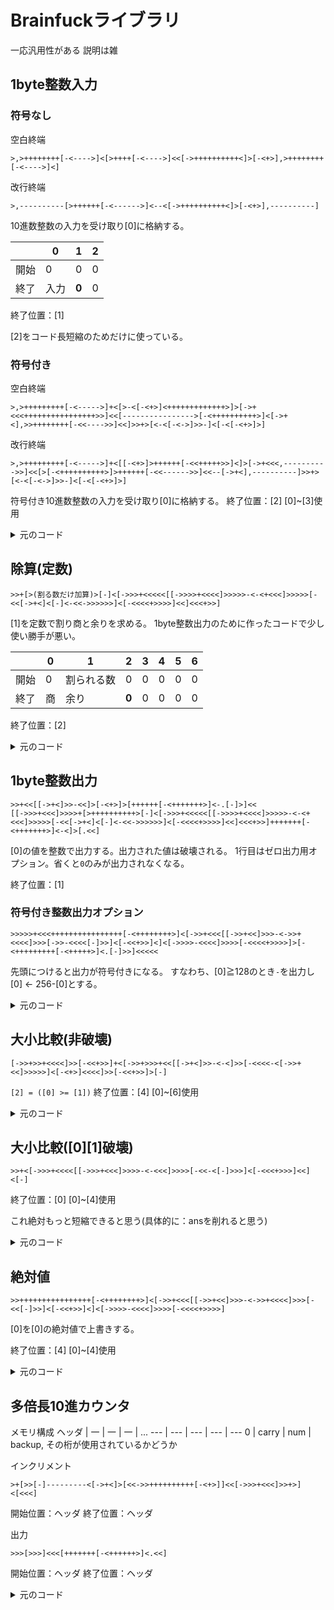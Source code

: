 # Brainfuckライブラリ

一応汎用性がある
説明は雑

## 1byte整数入力
### 符号なし
空白終端
```Brainfuck
>,>++++++++[-<---->]<[>++++[-<---->]<<[->++++++++++<]>[-<+>],>++++++++[-<---->]<]
```
改行終端
```Brainfuck
>,----------[>++++++[-<------>]<--<[->++++++++++<]>[-<+>],----------]
```

10進数整数の入力を受け取り[0]に格納する。

||0|1|2|
|-|-|-|-|
|開始|0|0|0|
|終了|入力|<b>0</b>|0|
終了位置：[1]

[2]をコード長短縮のためだけに使っている。

### 符号付き
空白終端
```Brainfuck
>,>+++++++++[-<----->]+<[>-<[-<+>]<+++++++++++++>]>[->+<<<++++++++++++++++>>]<<[---------------->[-<++++++++++>]<[->+<],>>++++++++[-<<---->>]<<]>>+>[<-<[-<->]>>-]<[-<[-<+>]>]
```

改行終端
```Brainfuck
>,>+++++++++[-<----->]+<[[-<+>]>++++++[-<<+++++>>]<]>[->+<<<,---------->>]<<[>[-<++++++++++>]>++++++[-<<------>>]<<--[->+<],----------]>>+>[<-<[-<->]>>-]<[-<[-<+>]>]
```
符号付き10進数整数の入力を受け取り[0]に格納する。
終了位置：[2]
[0]~[3]使用

<details>
<summary>元のコード</summary>

```
in ,
in - 45
in_else +
in [
  # 負数でないとき
  in_else -
  in inc po
  po + (45 - 終端記号)
] in_else [
  # 負数のとき
  sign +
  in_else -
  { po + (48 - 終端記号) }
  あるいは、
  { po ,
    po - (終端記号) }
]
po [
  po - (48 - 終端記号)
  num inc*10 po
  po inc num
  po ,
  po - (終端記号)
]
sign_else +
sign [
  sign -
  sign_else -
  num dec ans
] sign_else [
  sign_else -
  num inc ans
]
```
| 0 | 1 | 2 | 3 |
| --- | --- | --- | --- |
| po | in | in_else | sign |
| ans | num | sign_else | |

符号付き、空白(32)終端
```Brainfuck
> ,
----- ----- -----
----- ----- -----
----- ----- -----
> +
< [
  > - <
  [- < + >]
  < +++++ +++++ +++ >
] > [
  -
  > + <
  << +++++ +++++ +++++ + >>
]

<< [
  ----- ----- ----- -
  > [- < +++++ +++++ >] <
  [- > + <]
  ,
  ----- ----- -----
  ----- ----- -----
  --
]
>> +
> [
  < - >
  << [- < - >] >>
  -
] < [
  -
  < [- < + >] >
]

```
</details>

## 除算(定数)
```Brainfuck
>>+[>(割る数だけ加算)>[-]<[->>>+<<<<<[[->>>>+<<<<]>>>>>-<-<+<<<]>>>>>[-<<[->+<]<[-]<-<<->>>>>>]<[-<<<<+>>>>]<<]<<<+>>]
```

[1]を定数で割り商と余りを求める。
1byte整数出力のために作ったコードで少し使い勝手が悪い。

||0|1|2|3|4|5|6|
|-|-|-|-|-|-|-|-|
|開始|0|割られる数|0|0|0|0|0|
|終了|商|余り|<b>0</b>|0|0|0|0|
終了位置：[2]

<details>
<summary>元のコード</summary>

```basic
p → 0
a ← (割られる数)
f ← 1
while f
  b ← (割る数)
  _b ← 0
  for b
    if a → _a1 (_a2)
      dec _a1
      inc _b
    else _a2
      inc _a1 ← _b
      b ← 0
      f ← 0
      dec p
    end a ← _a1
  next
  inc p
wend
```

|0|1|2|3|4|5|6|
|---|---|---|---|---|---|---|
|p|a|f|b|_b|_a1|_a2|


```Brainfuck
>> +
[
  > (割る数だけ加算)
  > [-]
  < [-
    >>>+<<<<< [[->>>>+<<<<] >>>>>-<<<<<
      >>>> -
      < +
      <<<
    ] >>>>> [-
      << [->+<]
      < [-]
      < -
      << -
      >>>>>>
    ] < [-<<<<+>>>>]
    <<
  ]
  <<< +
  >>
]
```
</details>

## 1byte整数出力
```Brainfuck
>>+<<[[->+<]>>-<<]>[-<+>]>[++++++[-<+++++++>]<-.[-]>]<<
[[->>>+<<<]>>>>+[>++++++++++>[-]<[->>>+<<<<<[[->>>>+<<<<]>>>>>-<-<+<<<]>>>>>[-<<[->+<]<[-]<-<<->>>>>>]<[-<<<<+>>>>]<<]<<<+>>]+++++++[-<+++++++>]<-<]>[.<<]
```

[0]の値を整数で出力する。出力された値は破壊される。
1行目はゼロ出力用オプション。省くと`0`のみが出力されなくなる。

終了位置：[1]

### 符号付き整数出力オプション
```brainfuck
>>>>>+<<<++++++++++++++++[-<++++++++>]<[->>+<<<[[->>+<<]>>>-<->>+<<<<]>>>[->>-<<<<[-]>>]<[-<<+>>]<]<[->>>>-<<<<]>>>>[-<<<<+>>>>]>[-<+++++++++[-<+++++>]<.[-]>>]<<<<<
```
先頭につけると出力が符号付きになる。
すなわち、[0]≧128のとき`-`を出力し[0] ← 256-[0]とする。

<details>
<summary>元のコード</summary>

符号処理
```basic
f ← 1
a ← 128
for a
  if n → _n1 (_n2)
    dec _n1
    inc r
  else _n2
    f ← 0
    a ← 0
  end n ← _n1
next
dec r ← n
n ← r

rem f=1なら'-'出力
```
|0|1|2|3|4|5|
|-|-|-|-|-|-|
|n|a|_n1|_n2|r|f|


```Brainfuck
>>>>> +
<<< +++++ +++++ +++++ +[- < +++++ +++ >]
< [ -
  >> + <<< [[- >> + <<] >>> - <<<
    >> - <<
    >>>> + <<<<
  ] >>> [ -
    >> - <<
    << [-] >>
  ] < [- << + >>] <
]

< [- >>>> - <<<<]
>>>> [- <<<< + >>>>]

> [ -
  < +++++ ++++[- < +++++ >] >
  << .[-] >>
]

<<<<<
```

出力
擬似コードは忘れてしまった。解読する気はおきない
```Brainfuck
[
  商を移動
  [->>>+<<<]
  10で割る
  >>>> +
  [
    > +++++ +++++
    > [-]
    < [-
      >>>+<<<<< [[->>>>+<<<<] >>>>>-<<<<<
        >>>> -
        < +
        <<<
      ] >>>>> [-
        << [->+<]
        < [-]
        < -
        << -
        >>>>>>
      ] < [-<<<<+>>>>]
      <<
    ]
    <<< +
    >>
  ]
  余りに48加算
  +++++ ++[-<+++++ ++>]
  < -
  <
]
出力
> [
  .
  <<
]
```

</details>

## 大小比較(非破壊)
```Brainfuck
[->>+>>+<<<<]>>[-<<+>>]+<[->>+>>>+<<[[->+<]>>-<-<]>>[-<<<<-<[->>+<<]>>>>>]<[-<+>]<<<<]>>[-<<+>>]>[-]
```

`[2] = ([0] >= [1])`
終了位置：[4]
[0]~[6]使用

<details>
<summary>元のコード</summary>

↓このコードクソ汚いので書き直したい
```brainfuck
[- >> + >> + <<<<]
>> [- << + >>]
+
< [- >> + <<
  >>>>> + << [[- > + <] >> - <<
    > - <
  ] >> [-
    <<<< - >>>>
    <<<<< [- >> + <<] >>>>>
  ] < [- < + >] <<<<
] >> [- << + >>]
> [-]
```
↓修正計画
```basic
ans ← 1
for a → _a
  if b → _b1 (_b2)
    dec _b1
    inc r
  else _b2
    ans ← 0
    inc _a ← a
  end b ← _b1
next a ← _a
inc b ← r
```
|0|1|2|3|4|5|6|
|-|-|-|-|-|-|-|
|b|a|ans|r|_a|_b1|_b2|
```Brainfuck
>> +
< [- >>> + <<<
  >>>>> + <<<<<< [[- >>>>> + <<<<<] >>>>>> - <<<<<<
    >>>>> - <<<<<
    >>> + <<<
  ] >>>>>> [-
    <<<< - >>>>
    <<<<< [- >>> + <<<] >>>>>
  ] < [- <<<<< + >>>>>] <<<<
] >>> [- <<< + >>>]
< [- <<< + >>>]
```
書きなおしたら長くなってしまった。没。
```brainfuck
>>+<[->>>+>>+<<<<<<[[->>>>>+<<<<<]>>>>>>-<-<<+<<<]>>>>>>[-<<<<-<[->>>+<<<]>>>>>]<[-<<<<<+>>>>>]<<<<]>>>[-<<<+>>>]<[-<<<+>>>]
```
ちなみにこちらは使用帯域は変わらず0~6で終了位置は[3]。
</details>

## 大小比較([0][1]破壊)
```brainfuck
>>+<[->>>+<<<<[[->>>+<<<]>>>>-<-<<<]>>>>[-<<-<[-]>>>]<[-<<<+>>>]<<]<[-]
```
終了位置：[0]
[0]~[4]使用

これ絶対もっと短縮できると思う(具体的に：ansを削れると思う)

<details>
<summary>元のコード</summary>

```basic
ans ← 1
for a
  if b → _b1 (_b2)
    dec _b1
  else _b2
    ans ← 0
    a ← 0
  end b ← _b1
next
b ← 0
```
|0|1|2|3|4|
|-|-|-|-|-|
|b|a|ans|_b1|_b2|
```Brainfuck
>> +
< [-
  >>> + <<<< [[- >>> + <<<] >>>> - <<<<
    >>> - <<<
  ] >>>> [-
    << - >>
    <<< [-] >>>
  ] < [- <<< + >>>] <<
]
<[-]
```
</details>

## 絶対値
```brainfuck
>>++++++++++++++++[-<++++++++>]<[->>+<<<[[->>+<<]>>>-<->>+<<<<]>>>[-<<[-]>>]<[-<<+>>]<]<[->>>>-<<<<]>>>>[-<<<<+>>>>]
```
[0]を[0]の絶対値で上書きする。

終了位置：[4]
[0]~[4]使用

<details>
<summary>元のコード</summary>

1byte整数出力の符号処理から不要な処理を省いたもの。
```brainfuck
>> +++++ +++++ +++++ +[- < +++++ +++ >]
< [ -
  >> + <<< [[- >> + <<] >>> - <<<
    >> - <<
    >>>> + <<<<
  ] >>> [ -
    << [-] >>
  ] < [- << + >>] <
]
< [- >>>> - <<<<]
>>>> [- <<<< + >>>>]
```
</details>

## 多倍長10進カウンタ
メモリ構成
ヘッダ | 一 | 一 | 一 | ...
--- | --- | --- | --- | ---
0 | carry | num | backup, その桁が使用されているかどうか

インクリメント
```brainfuck
>+[>>[-]---------<[->+<]>[<<->>++++++++++[-<+>]]<<[->>>+<<<]>>+>]<[<<<]
```
開始位置：ヘッダ
終了位置：ヘッダ

出力
```Brainfuck
>>>[>>>]<<<[+++++++[-<++++++>]<.<<]
```
開始位置：ヘッダ
終了位置：ヘッダ


<details>
<summary>元のコード</summary>

インクリメント
```brainfuck
> +[
  >> [-]----- ---- <<
  > [- > + <] <
  >> [
    << - >>
    +++++ +++++
    [- < + >]
  ] <<
  [
    -
    >>> + <<<
  ]
  >> + <<
  >>>
]
< [ <<< ]
```

出力
```Brainfuck
>>> [ >>> ]
<<< [
  +++++ ++[- < +++++ + > ]
  < . >
  <<<
]
```
</details>
